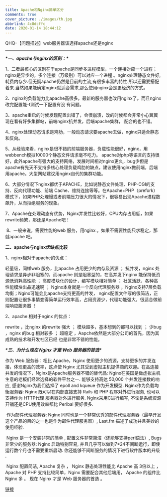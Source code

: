 ```yaml
---
title: Apache和Nginx简单区分
comments: true
cover_picture: ./images/th.jpg
abbrlink: 4c8dcffc
date: 2020-01-14 18:44:12
---
```


 QHQ-【问题描述】web服务器该选择apache还是nginx



<!-- more -->

------

***\*一、apache与nginx的区别：\****

​     1、二者最核心的区别在于apache是同步多进程模型，一个连接对应一个进程；nginx是异步的，多个连接（万级别）可以对应一个进程 。nginx处理静态文件好,耗费内存少.但无疑apache仍然是目前的主流,有很多丰富的特性.所以还需要搭配着来.当然如果能确定nginx就适合需求,那么使用nginx会是更经济的方式。



​     2、nginx的负载能力比apache高很多。最新的服务器也改用nginx了。而且nginx改完配置能-t测试一下配置有没 有问题。



​     3、apache重启的时候发现配置出错了，会很崩溃，改的时候都会非常小心翼翼现在看有好多集群站，前端nginx抗并发，后端apache集群， 配合的也不错。



​     4、nginx处理动态请求是鸡肋，一般动态请求要apache去做，nginx只适合静态和反向。



​     5、从经验来看，nginx是很不错的前端服务器，负载性能很好，nginx，用webbench模拟10000个静态文件请求毫不吃力。 apache对php等语言的支持很好，此外apache有强大的支持网络，发展时间相对nginx更久，bug少但是apache有先天不支持多核心处理负载鸡肋的缺点，建议使用nginx做前端，后端用apache。大型网站建议用nginx自代的集群功能。



​    6、大部分情况下nginx都优于APACHE，比如说静态文件处理、PHP-CGI的支持、反向代理功能、前端 Cache、维持连接等等。在Apache+PHP（prefork）模式下，如果PHP处理慢或者前端压力很大的情况下，很容易出现Apache进程数 飙升，从而拒绝服务的现象。



​     7、Apache在处理动态有优势，Nginx并发性比较好，CPU内存占用低，如果rewrite频繁，那还是Apache吧！



​     8、一般来说，需要性能的web 服务，用nginx 。如果不需要性能只求稳定，那就apache 吧。



**二、apache与nginx优缺点比较**

1、nginx相对于apache的优点：

轻量级，同样web 服务，比apache 占用更少的内存及资源 ；
    抗并发，nginx 处理请求是异步非阻塞的，而apache 则是阻塞型的，在高并发下nginx 能保持低资源低消耗高性能 ；
    高度模块化的设计，编写模块相对简单 ；
    社区活跃，各种高性能模块出品迅速啊 ；
    Nginx本身就是一个反向代理服务器 ，Nginx支持7层负载均衡；Nginx可能会比apache支持更高的并发，
    nginx配置文件写的很简洁，正则配置让很多事情变得简单运行效率高，占用资源少，代理功能强大，很适合做前端响应服务器 ！

 2、apache 相对于nginx 的优点：  	

rewrite ，比nginx 的rewrite 强大 ；
    模块超多，基本想到的都可以找到 ；
    少bug ，nginx 的bug 相对较多 ；
    超稳定 ，Aapche依然是大部分公司的首先，因为其成熟的技术和开发社区已经 也是非常不错的性能。

 ***\*三、为什么现在 Nginx 才是 Web 服务器的首选\**** 

作为 Web 服务器：相比 Apache，Nginx 使用更少的资源，支持更多的并发连接，体现更高的效率，这点使 Nginx 尤其受到虚拟主机提供商的欢迎。在高连接并发的情况下，Nginx是Apache服务器不错的替代品: Nginx在美国是做虚拟主机生意的老板们经常选择的软件平台之一. 能够支持高达 50,000 个并发连接数的响应, 感谢Nginx为我们选择了 epoll and kqueue 作为开发模型.
    Nginx作为负载均衡服务器: Nginx 既可以在内部直接支持 Rails 和 PHP 程序对外进行服务, 也可以支持作为 HTTP代理 服务器对外进行服务. Nginx采用C进行编写, 不论是系统资源开销还是CPU使用效率都比 Perlbal 要好很多.

​     作为邮件代理服务器: Nginx 同时也是一个非常优秀的邮件代理服务器（最早开发这个产品的目的之一也是作为邮件代理服务器）, Last.fm 描述了成功并且美妙的使用经验.

​    Nginx 是一个安装非常的简单 , 配置文件非常简洁（还能够支持perl语法）, Bugs 非常少的服务器: Nginx 启动特别容易, 并且几乎可以做到7*24不间断运行，即使运行数个月也不需要重新启动. 你还能够不间断服务的情况下进行软件版本的升级 .

​      Nginx 配置简洁, Apache 复杂 ， Nginx 静态处理性能比 Apache 高 3倍以上 ， Apache 对 PHP 支持比较简单，Nginx 需要配合其他后端用，  Apache 的组件比 Nginx 多 。  现在 Nginx 才是 Web 服务器的首选 。

[链接](https://blog.csdn.net/sinat_34222970/article/details/54585684)

<link rel="stylesheet" href="https://cdn.jsdelivr.net/npm/aplayer@1.7.0/dist/APlayer.min.css">

<script src="https://cdn.jsdelivr.net/npm/aplayer@1.7.0/dist/APlayer.min.js"></script>
<script src="https://cdn.jsdelivr.net/npm/meting@1.1.0/dist/Meting.min.js"></script>
<div class="aplayer" data-id="26127161" data-server="netease" data-type="song" data-mode="random" data-autoplay="true"></div>

